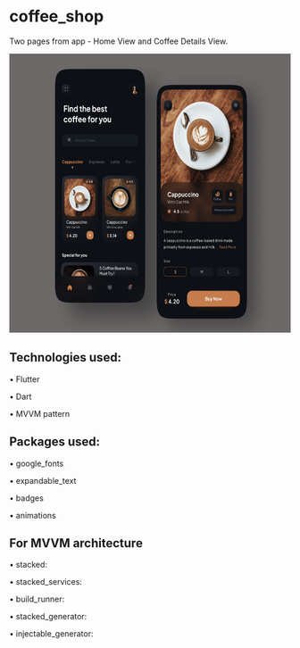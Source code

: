 # coffee_shop

Two pages from app - Home View and Coffee Details View.

<img src="https://github.com/aniribe/flutter_coffee_shop/blob/main/assets/images/app_screenshot.png" height=500px>

## Technologies used:

• Flutter

• Dart

• MVVM pattern


## Packages used:

• google_fonts

• expandable_text

• badges

• animations


## For MVVM architecture

 • stacked:

 • stacked_services:

 • build_runner:

 • stacked_generator:

 • injectable_generator:

